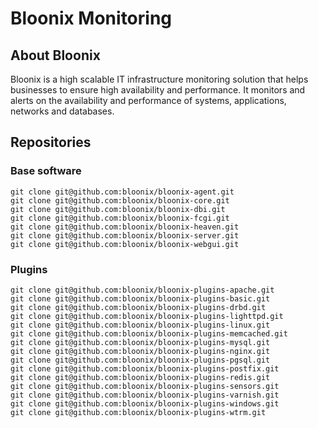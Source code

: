 # Bloonix Monitoring

## About Bloonix

Bloonix is a high scalable IT infrastructure monitoring solution that helps businesses to ensure high availability and performance.
It monitors and alerts on the availability and performance of systems, applications, networks and databases.

## Repositories

### Base software

    git clone git@github.com:bloonix/bloonix-agent.git
    git clone git@github.com:bloonix/bloonix-core.git
    git clone git@github.com:bloonix/bloonix-dbi.git
    git clone git@github.com:bloonix/bloonix-fcgi.git
    git clone git@github.com:bloonix/bloonix-heaven.git
    git clone git@github.com:bloonix/bloonix-server.git
    git clone git@github.com:bloonix/bloonix-webgui.git

### Plugins

    git clone git@github.com:bloonix/bloonix-plugins-apache.git
    git clone git@github.com:bloonix/bloonix-plugins-basic.git
    git clone git@github.com:bloonix/bloonix-plugins-drbd.git
    git clone git@github.com:bloonix/bloonix-plugins-lighttpd.git
    git clone git@github.com:bloonix/bloonix-plugins-linux.git
    git clone git@github.com:bloonix/bloonix-plugins-memcached.git
    git clone git@github.com:bloonix/bloonix-plugins-mysql.git
    git clone git@github.com:bloonix/bloonix-plugins-nginx.git
    git clone git@github.com:bloonix/bloonix-plugins-pgsql.git
    git clone git@github.com:bloonix/bloonix-plugins-postfix.git
    git clone git@github.com:bloonix/bloonix-plugins-redis.git
    git clone git@github.com:bloonix/bloonix-plugins-sensors.git
    git clone git@github.com:bloonix/bloonix-plugins-varnish.git
    git clone git@github.com:bloonix/bloonix-plugins-windows.git
    git clone git@github.com:bloonix/bloonix-plugins-wtrm.git

